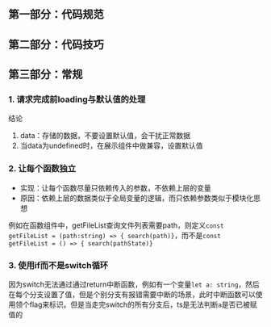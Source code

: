 ## 第一部分：代码规范


## 第二部分：代码技巧

## 第三部分：常规

### 1. 请求完成前loading与默认值的处理
结论
1. data：存储的数据，不要设置默认值，会干扰正常数据
2. 当data为undefined时，在展示组件中做兼容，设置默认值

### 2. 让每个函数独立
- 实现：让每个函数尽量只依赖传入的参数，不依赖上层的变量
- 原因：依赖上层的数据类似于全局变量的逻辑，而只依赖参数类似于模块化思想

例如在函数组件中，getFileList查询文件列表需要path，则定义`const getFileList = (path:string) => { search(path)}`，而不是`const getFileList = () => { search(pathState)}`

### 3. 使用if而不是switch循环

因为switch无法通过通过return中断函数，例如有一个变量`let a: string`，然后在每个分支设置了值，但是个别分支有报错需要中断的场景，此时中断函数可以使用领个flag来标识。但是当走完switch的所有分支后，ts是无法判断`a`是否已被赋值的